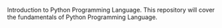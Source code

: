 Introduction to Python Programming Language.  This repository will cover the fundamentals of Python Programming Language.
